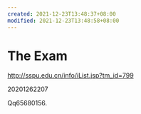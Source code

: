 ```yaml
---
created: 2021-12-23T13:48:37+08:00
modified: 2021-12-23T13:48:58+08:00
---
```


# The Exam

http://sspu.edu.cn/info/iList.jsp?tm_id=799

20201262207

Qq65680156.
